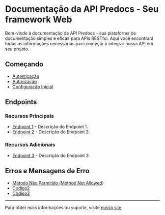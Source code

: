 # Documentação da API Predocs - Seu framework Web

Bem-vindo à documentação da API Predocs - sua plataforma de documentação simples e eficaz para APIs RESTful. Aqui você encontrará todas as informações necessárias para começar a integrar nossa API em seu projeto.

## Começando

- [Autenticação](authentication.md)
- [Autorização](authorization.md)
- [Configuração Inicial](setup.md)

## Endpoints

### Recursos Principais

- [Endpoint 1](endpoint1.md) - Descrição do Endpoint 1.
- [Endpoint 2](endpoint2.md) - Descrição do Endpoint 2.

### Recursos Adicionais

- [Endpoint 3](endpoint3.md) - Descrição do Endpoint 3.


## Erros e Mensagens de Erro

- [Método Não Permitido (Method Not Allowed)](/docs/markdown/errors/method_not_allowed.md)
- [Codigo2](erro2.md)
- [Codigo3](erro3.md)

---
Para obter mais informações ou suporte, visite [nosso site](https://github.com/Felipe-Cavalca/predocs/)
